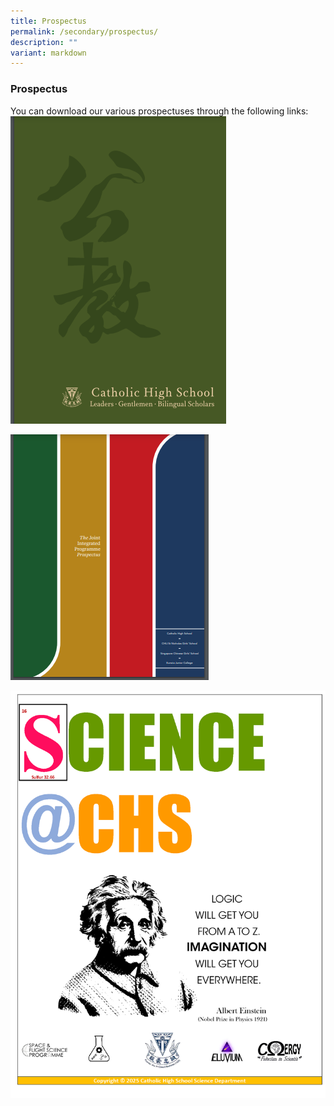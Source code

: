```yaml
---
title: Prospectus
permalink: /secondary/prospectus/
description: ""
variant: markdown
---
```

### Prospectus


You can download our various prospectuses through the following links:
[![Catholic High School Prospectus](/images/Secondary/CatholichighschoolProspectus.png)](https://drive.google.com/file/d/1qA1PFhMwWPSSoQHfZkwo7OKckC-r_pIU/view)

[![The Joint Integrated Programme Prospectus](/images/Secondary/JointIntegratedProgramme.png)](https://drive.google.com/file/d/1wnjt30AeCY4L-VZwnaF6yYQEALu_3rWY/view?usp=sharing)

[![Science@CHS Prospectus](/images/Secondary/2025_CHS_Science_Prospectus_Cover.png)](https://drive.google.com/file/d/1TPOrWrrDJRzePJye82XZbagVIUTBoifP/view)

[](/files/2025_CHS_Science_Prospectus__3_.pdf)